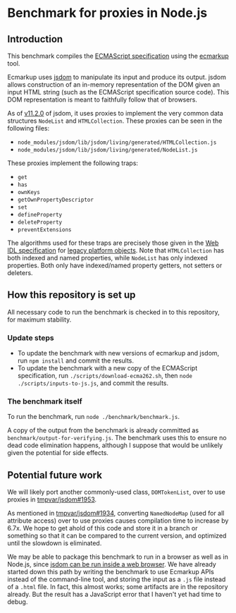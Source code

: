 # Benchmark for proxies in Node.js

## Introduction

This benchmark compiles the [ECMAScript specification](https://github.com/tc39/ecma262) using the [ecmarkup](https://github.com/bterlson/ecmarkup) tool.

Ecmarkup uses [jsdom](https://github.com/tmpvar/jsdom) to manipulate its input and produce its output. jsdom allows construction of an in-memory representation of the DOM given an input HTML string (such as the ECMAScript specification source code). This DOM representation is meant to faithfully follow that of browsers.

As of [v11.2.0](https://github.com/tmpvar/jsdom/blob/master/Changelog.md#1120) of jsdom, it uses proxies to implement the very common data structures `NodeList` and `HTMLCollection`. These proxies can be seen in the following files:

- `node_modules/jsdom/lib/jsdom/living/generated/HTMLCollection.js`
- `node_modules/jsdom/lib/jsdom/living/generated/NodeList.js`

These proxies implement the following traps:

- `get`
- `has`
- `ownKeys`
- `getOwnPropertyDescriptor`
- `set`
- `defineProperty`
- `deleteProperty`
- `preventExtensions`

The algorithms used for these traps are precisely those given in the [Web IDL specification](https://heycam.github.io/webidl/) for [legacy platform objects](https://heycam.github.io/webidl/#es-legacy-platform-objects). Note that `HTMLCollection` has both indexed and named properties, while `NodeList` has only indexed properties. Both only have indexed/named property getters, not setters or deleters.

## How this repository is set up

All necessary code to run the benchmark is checked in to this repository, for maximum stability.

### Update steps

- To update the benchmark with new versions of ecmarkup and jsdom, run `npm install` and commit the results.
- To update the benchmark with a new copy of the ECMAScript specification, run `./scripts/download-ecma262.sh`, then `node ./scripts/inputs-to-js.js`, and commit the results.

### The benchmark itself

To run the benchmark, run `node ./benchmark/benchmark.js`.

A copy of the output from the benchmark is already committed as `benchmark/output-for-verifying.js`. The benchmark uses this to ensure no dead code elimination happens, although I suppose that would be unlikely given the potential for side effects.

## Potential future work

We will likely port another commonly-used class, `DOMTokenList`, over to use proxies in [tmpvar/jsdom#1953](https://github.com/tmpvar/jsdom/pull/1953).

As mentioned in [tmpvar/jsdom#1934](https://github.com/tmpvar/jsdom/pull/1934), converting `NamedNodeMap` (used for all attribute access) over to use proxies causes compilation time to increase by 6.7x. We hope to get ahold of this code and store it in a branch or something so that it can be compared to the current version, and optimized until the slowdown is eliminated.

We may be able to package this benchmark to run in a browser as well as in Node.js, since [jsdom can be run inside a web browser](https://github.com/tmpvar/jsdom#running-jsdom-inside-a-web-browser). We have already started down this path by writing the benchmark to use Ecmarkup APIs instead of the command-line tool, and storing the input as a `.js` file instead of a `.html` file. In fact, this almost works; some artifacts are in the repository already. But the result has a JavaScript error that I haven't yet had time to debug.
